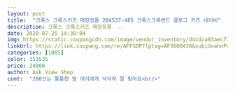 ```yaml
---
layout: post 
title:  "크록스 크록스키즈 매장정품 204537-485 크록스크록밴드 클로그 키즈 네이비" 
description: 크록스 크록스키즈 매장정품  ..
date: 2020-07-25 14:30:04 
img: https://static.coupangcdn.com/image/vendor_inventory/d4cd/a83aec71f1a5d731c76fda0e8b57c7d2d960211795a3cbb08ab8b482cc4a.jpg 
linkUrl: https://link.coupang.com/re/AFFSDP?lptag=AF3600438&subid=ahnPublicAsk&pageKey=1342912312&itemId=2370228004&vendorItemId=70530843090&traceid=V0-113-b533ec6f66fb90ae 
categories: [1005] 
color: 353535 
price: 24000 
author: Ask View Shop 
cont:  "200신는 통통한 발 아이에게 넉넉히 잘 맞아요<br/>" 
---
```

